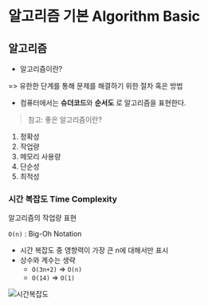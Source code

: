 # 알고리즘 기본 Algorithm Basic

## 알고리즘

- 알고리즘이란?

=> 유한한 단계를 통해 문제를 해결하기 위한 절차 혹은 방법

- 컴퓨터에서는 **슈더코드**와 **순서도** 로 알고리즘을 표현한다.

> 참고: 좋은 알고리즘이란?

1. 정확성
2. 작업량
3. 메모리 사용량
4. 단순성
5. 최적성

### 시간 복잡도 Time Complexity

알고리즘의 작업량 표현

`O(n)` : Big-Oh Notation

- 시간 복잡도 중 영향력이 가장 큰 n에 대해서만 표시
- 상수와 계수는 생략
  - `O(3n+2)` => `O(n)`
  - `O(14)` => `O(1)`

![시간복잡도](https://t1.daumcdn.net/cfile/tistory/9941F43B5ABDBF4E1F)

